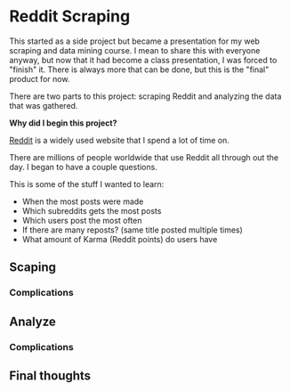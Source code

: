 # Reddit Scraping 

This started as a side project but became a presentation for my web scraping and data mining course.
I mean to share this with everyone anyway, but now that it had become a class presentation, I was forced to "finish" it. 
There is always more that can be done, but this is the "final" product for now.

There are two parts to this project: scraping Reddit and analyzing the data that was gathered. 


**Why did I begin this project?**


[Reddit](reddit.com) is a widely used website that I spend a lot of time on. 

There are millions of people worldwide that use Reddit all through out the day. I began to have a couple questions.

This is some of the stuff I wanted to learn:
* When the most posts were made
* Which subreddits gets the most posts
* Which users post the most often
* If there are many reposts? (same title posted multiple times) 
* What amount of Karma (Reddit points) do users have




## Scaping 


### Complications  


## Analyze 


### Complications


## Final thoughts

